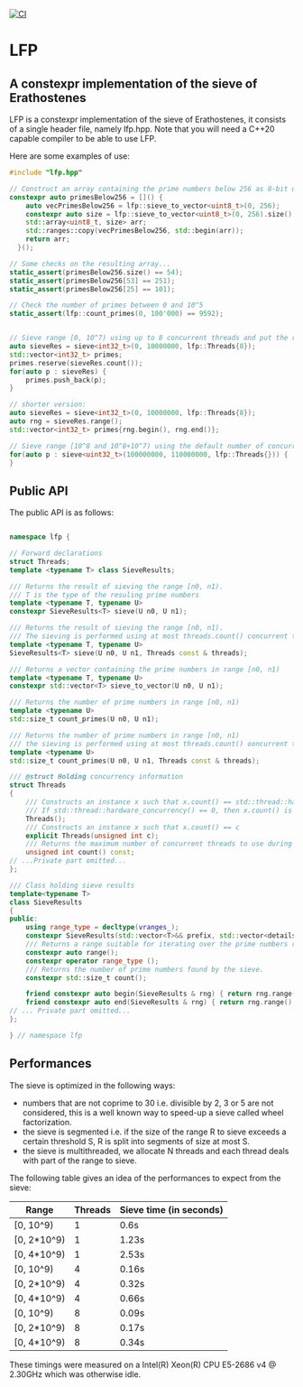 [![CI](https://github.com/youcefl/lfp/actions/workflows/c-cpp.yml/badge.svg)](https://github.com/youcefl/lfp/actions/workflows/c-cpp.yml)

# LFP

## A constexpr implementation of the sieve of Erathostenes

LFP is a constexpr implementation of the sieve of Erathostenes, it consists of a single header file, namely lfp.hpp.
Note that you will need a C++20 capable compiler to be able to use LFP. 

Here are some examples of use:

```c++
#include "lfp.hpp"

// Construct an array containing the prime numbers below 256 as 8-bit unsigned integers
constexpr auto primesBelow256 = []() {
    auto vecPrimesBelow256 = lfp::sieve_to_vector<uint8_t>(0, 256);
    constexpr auto size = lfp::sieve_to_vector<uint8_t>(0, 256).size();
    std::array<uint8_t, size> arr;
    std::ranges::copy(vecPrimesBelow256, std::begin(arr));
    return arr;
  }();

// Some checks on the resulting array...
static_assert(primesBelow256.size() == 54);
static_assert(primesBelow256[53] == 251);
static_assert(primesBelow256[25] == 101);

// Check the number of primes between 0 and 10^5
static_assert(lfp::count_primes(0, 100'000) == 9592);


// Sieve range [0, 10^7) using up to 8 concurrent threads and put the resulting primes in a vector
auto sieveRes = sieve<int32_t>(0, 10000000, lfp::Threads{8});
std::vector<int32_t> primes;
primes.reserve(sieveRes.count());
for(auto p : sieveRes) {
    primes.push_back(p);
}

// shorter version:
auto sieveRes = sieve<int32_t>(0, 10000000, lfp::Threads{8});
auto rng = sieveRes.range();
std::vector<int32_t> primes{rng.begin(), rng.end()};

// Sieve range [10^8 and 10^8+10^7) using the default number of concurrent threads, then iterate over the resulting primes
for(auto p : sieve<uint32_t>(100000000, 110000000, lfp::Threads{})) {
}

```

## Public API

The public API is as follows:

```c++

namespace lfp {

// Forward declarations
struct Threads;
template <typename T> class SieveResults;

/// Returns the result of sieving the range [n0, n1).
/// T is the type of the resuling prime numbers
template <typename T, typename U>
constexpr SieveResults<T> sieve(U n0, U n1);

/// Returns the result of sieving the range [n0, n1).
/// The sieving is performed using at most threads.count() concurrent threads.
template <typename T, typename U>
SieveResults<T> sieve(U n0, U n1, Threads const & threads);

/// Returns a vector containing the prime numbers in range [n0, n1)
template <typename T, typename U>
constexpr std::vector<T> sieve_to_vector(U n0, U n1);

/// Returns the number of prime numbers in range [n0, n1)
template <typename U>
std::size_t count_primes(U n0, U n1);

/// Returns the number of prime numbers in range [n0, n1)
/// the sieving is performed using at most threads.count() ooncurrent threads.
template <typename U>
std::size_t count_primes(U n0, U n1, Threads const & threads);

/// @struct Holding concurrency information
struct Threads
{
    /// Constructs an instance x such that x.count() == std::thread::hardware_concurrency().
    /// If std::thread::hardware_concurrency() == 0, then x.count() is equal to 1.
    Threads();
    /// Constructs an instance x such that x.count() == c
    explicit Threads(unsigned int c);
    /// Returns the maximum number of concurrent threads to use during sieving.
    unsigned int count() const;
// ...Private part omitted...
};

/// Class holding sieve results
template<typename T>
class SieveResults
{
public:
    using range_type = decltype(vranges_);
    constexpr SieveResults(std::vector<T>&& prefix, std::vector<details::Bitmap>&& bitmaps);
    /// Returns a range suitable for iterating over the prime numbers resulting from the sieve
    constexpr auto range();
    constexpr operator range_type ();
    /// Returns the number of prime numbers found by the sieve.
    constexpr std::size_t count();

    friend constexpr auto begin(SieveResults & rng) { return rng.range().begin(); }
    friend constexpr auto end(SieveResults & rng) { return rng.range().end(); }
// ... Private part omitted...
};

} // namespace lfp

```



## Performances

The sieve is optimized in the following ways:
 - numbers that are not coprime to 30 i.e. divisible by 2, 3 or 5 are not considered, this is a well known way to speed-up a sieve called wheel factorization.
 - the sieve is segmented i.e. if the size of the range R to sieve exceeds a certain threshold S, R is split into segments of size at most S.
 - the sieve is multithreaded, we allocate N threads and each thread deals with part of the range to sieve.

The following table gives an idea of the performances to expect from the sieve:

| Range        | Threads | Sieve time (in seconds) |
|--------------|---------|-------------------------|
| [0, 10^9)    | 1       | 0.6s                    | 
| [0, 2*10^9)  | 1       | 1.23s                   | 
| [0, 4*10^9)  | 1       | 2.53s                   |
| [0, 10^9)    | 4       | 0.16s                   | 
| [0, 2*10^9)  | 4       | 0.32s                   | 
| [0, 4*10^9)  | 4       | 0.66s                   |
| [0, 10^9)    | 8       | 0.09s                   | 
| [0, 2*10^9)  | 8       | 0.17s                   | 
| [0, 4*10^9)  | 8       | 0.34s                   |

These timings were measured on a Intel(R) Xeon(R) CPU E5-2686 v4 @ 2.30GHz which was otherwise idle.



